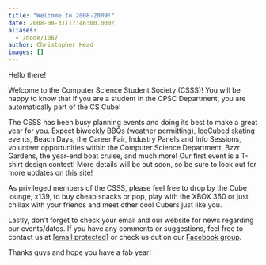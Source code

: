 ```yaml
---
title: "Welcome to 2008-2009!"
date: 2008-08-31T17:46:00.000Z
aliases:
  - /node/1067
author: Christopher Head
images: []
---
```


Hello there!

Welcome to the Computer Science Student Society (CSSS)! You will be happy to know that if you are a student in the CPSC Department, you are automatically part of the CS Cube!

The CSSS has been busy planning events and doing its best to make a great year for you. Expect biweekly BBQs (weather permitting), IceCubed skating events, Beach Days, the Career Fair, Industry Panels and Info Sessions, volunteer opportunities within the Computer Science Department, Bzzr Gardens, the year-end boat cruise, and much more! Our first event is a T-shirt design contest! More details will be out soon, so be sure to look out for more updates on this site!

As privileged members of the CSSS, please feel free to drop by the Cube lounge, x139, to buy cheap snacks or pop, play with the XBOX 360 or just chillax with your friends and meet other cool Cubers just like you.

Lastly, don't forget to check your email and our website for news regarding our events/dates. If you have any comments or suggestions, feel free to contact us at [\[email protected\]](/cdn-cgi/l/email-protection#8fecfcfcfccffbe7eaecfaedeaa1ecee) or check us out on our [Facebook group](https://facebook.com/group.php?gid=2201397193).

Thanks guys and hope you have a fab year!
